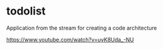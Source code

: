 # todolist
Application from the stream for creating a code architecture

https://www.youtube.com/watch?v=uyK8Uda_-NU
